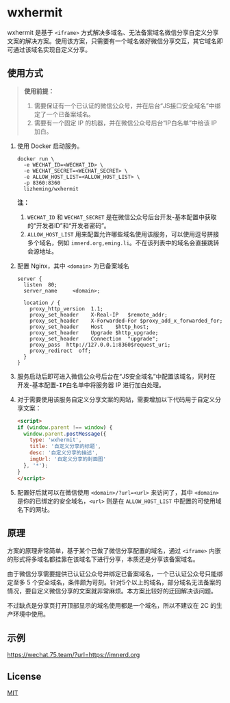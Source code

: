 # wxhermit

wxhermit 是基于 `<iframe>` 方式解决多域名、无法备案域名微信分享自定义分享文案的解决方案。使用该方案，只需要有一个域名做好微信分享交互，其它域名即可通过该域名实现自定义分享。

## 使用方式

> **使用前提：**
> 1. 需要保证有一个已认证的微信公众号，并在后台“JS接口安全域名”中绑定了一个已备案域名。
> 2. 需要有一个固定 IP 的机器，并在微信公众号后台“IP白名单”中给该 IP 加白。

1. 使用 Docker 启动服务。
    ```
    docker run \
      -e WECHAT_ID=<WECHAT_ID> \
      -e WECHAT_SECRET=<WECHAT_SECRET> \
      -e ALLOW_HOST_LIST=<ALLOW_HOST_LIST> \
      -p 8360:8360
      lizheming/wxhermit
    ```
    **注：**
    1. `WECHAT_ID` 和 `WECHAT_SECRET` 是在微信公众号后台<kbd>开发</kbd>-<kbd>基本配置</kbd>中获取的“开发者ID”和“开发者密码”。
    2. `ALLOW_HOST_LIST` 用来配置允许哪些域名使用该服务，可以使用逗号拼接多个域名，例如 `imnerd.org,eming.li`。不在该列表中的域名会直接跳转会源地址。

2. 配置 Nginx，其中 `<domain>` 为已备案域名
    ```
    server {
      listen  80;
      server_name     <domain>;

      location / {
        proxy_http_version	1.1;
        proxy_set_header	X-Real-IP	$remote_addr;
        proxy_set_header	X-Forwarded-For	$proxy_add_x_forwarded_for;
        proxy_set_header	Host	$http_host;
        proxy_set_header	Upgrade	$http_upgrade;
        proxy_set_header	Connection	"upgrade";
        proxy_pass	http://127.0.0.1:8360$request_uri;
        proxy_redirect	off;
      }
    }
    ```

3. 服务启动后即可进入微信公众号后台在“JS安全域名”中配置该域名，同时在 <kbd>开发</kbd>-<kbd>基本配置</kbd>-<kbd>IP白名单</kbd>中将服务器 IP 进行加白处理。
4. 对于需要使用该服务自定义分享文案的网站，需要增加以下代码用于自定义分享文案：
    ```html
    <script>
    if (window.parent !== window) {
      window.parent.postMessage({ 
        type: 'wxhermit',
        title: '自定义分享的标题',
        desc: '自定义分享的描述',
        imgUrl: '自定义分享的封面图'
      }, '*');
    }
    </script>
    ```
5. 配置好后就可以在微信使用 `<domain>/?url=<url>` 来访问了，其中 `<domain>` 是你的已绑定的安全域名，`<url>` 则是在 `ALLOW_HOST_LIST` 中配置的可使用域名下的网址。
  

## 原理

方案的原理非常简单，基于某个已做了微信分享配置的域名，通过 `<iframe>` 内嵌的形式将多域名都挂靠在该域名下进行分享，本质还是分享该备案域名。

由于微信分享需要提供已认证公众号并绑定已备案域名，一个已认证公众号只能绑定至多 5 个安全域名，条件颇为苛刻。针对5个以上的域名，部分域名无法备案的情况，要自定义微信分享的文案就非常麻烦。本方案比较好的迂回解决该问题。

不过缺点是分享页打开顶部显示的域名使用都是一个域名，所以不建议在 2C 的生产环境中使用。

## 示例

<https://wechat.75.team/?url=https://imnerd.org>

## License

[MIT](https://github.com/lizheming/wxhermit/blob/master/LICENSE)